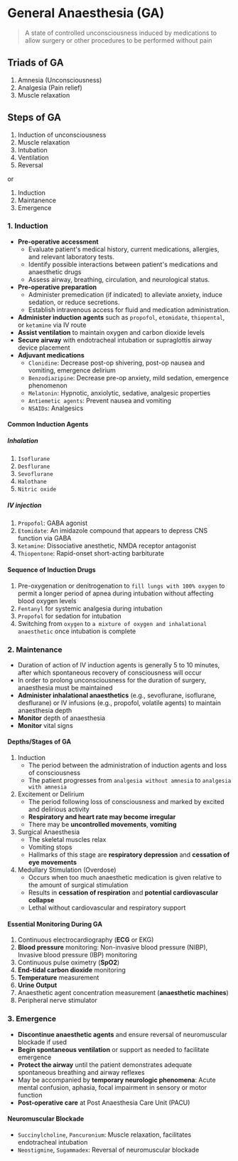 # General Anaesthesia (GA)

> A state of controlled unconsciousness induced by medications to allow surgery or other procedures to be performed without pain

## Triads of GA

1. Amnesia (Unconsciousness)
1. Analgesia (Pain relief)
1. Muscle relaxation

## Steps of GA

1. Induction of unconsciousness
1. Muscle relaxation
1. Intubation
1. Ventilation
1. Reversal

or

1. Induction
1. Maintanence
1. Emergence

### 1. Induction

- **Pre-operative accessment**
  - Evaluate patient's medical history, current medications, allergies, and relevant laboratory tests.
  - Identify possible interactions between patient's medications and anaesthetic drugs
  - Assess airway, breathing, circulation, and neurological status.
- **Pre-operative preparation**
  - Administer premedication (if indicated) to alleviate anxiety, induce sedation, or reduce secretions.
  - Establish intravenous access for fluid and medication administration.
- **Administer induction agents** such as `propofol`, `etomidate`, `thiopental`, or `ketamine` via IV route
- **Assist ventilation** to maintain oxygen and carbon dioxide levels
- **Secure airway** with endotracheal intubation or supraglottis airway device placement
- **Adjuvant medications**
  - `Clonidine`: Decrease post-op shivering, post-op nausea and vomiting, emergence delirium
  - `Benzodiazipine`: Decrease pre-op anxiety, mild sedation, emergence phenomenon
  - `Melatonin`: Hypnotic, anxiolytic, sedative, analgesic properties
  - `Antiemetic agents`: Prevent nausea and vomiting
  - `NSAIDs`: Analgesics

#### Common Induction Agents

##### Inhalation

1. `Isoflurane`
1. `Desflurane`
1. `Sevoflurane`
1. `Halothane`
1. `Nitric oxide`

##### IV injection

1. `Propofol`: GABA agonist
1. `Etomidate`: An imidazole compound that appears to depress CNS function via GABA
1. `Ketamine`: Dissociative anesthetic, NMDA receptor antagonist
1. `Thiopentone`: Rapid-onset short-acting barbiturate

#### Sequence of Induction Drugs

1. Pre-oxygenation or denitrogenation to `fill lungs with 100% oxygen` to permit a longer period of apnea during intubation without affecting blood oxygen levels
1. `Fentanyl` for systemic analgesia during intubation
1. `Propofol` for sedation for intubation
1. Switching from `oxygen` to `a mixture of oxygen and inhalational anaesthetic` once intubation is complete

### 2. Maintenance

- Duration of action of IV induction agents is generally 5 to 10 minutes, after which spontaneous recovery of consciousness will occur
- In order to prolong unconsciousness for the duration of surgery, anaesthesia must be maintained
- **Administer inhalational anaesthetics** (e.g., sevoflurane, isoflurane, desflurane) or IV infusions (e.g., propofol, volatile agents) to maintain anaesthesia depth
- **Monitor** depth of anaesthesia
- **Monitor** vital signs

#### Depths/Stages of GA

1. Induction
   - The period between the administration of induction agents and loss of consciousness
   - The patient progresses from `analgesia without amnesia` to `analgesia with amnesia`
1. Excitement or Delirium
   - The period following loss of consciousness and marked by excited and delirious activity
   - **Respiratory and heart rate may become irregular**
   - There may be **uncontrolled movements**, **vomiting**
1. Surgical Anaesthesia
   - The skeletal muscles relax
   - Vomiting stops
   - Hallmarks of this stage are **respiratory depression** and **cessation of eye movements**
1. Medullary Stimulation (Overdose)
   - Occurs when too much anaesthetic medication is given relative to the amount of surgical stimulation
   - Results in **cessation of respiration** and **potential cardiovascular collapse**
   - Lethal without cardiovascular and respiratory support

#### Essential Monitoring During GA

1. Continuous electrocardiography (**ECG** or EKG)
1. **Blood pressure** monitoring: Non-invasive blood pressure (NIBP), Invasive blood pressure (IBP) monitoring
1. Continuous pulse oximetry (**SpO2**)
1. **End-tidal carbon dioxide** monitoring
1. **Temperature** measurement
1. **Urine Output**
1. Anaesthetic agent concentration measurement (**anaesthetic machines**)
1. Peripheral nerve stimulator

### 3. Emergence

- **Discontinue anaesthetic agents** and ensure reversal of neuromuscular blockade if used
- **Begin spontaneous ventilation** or support as needed to facilitate emergence
- **Protect the airway** until the patient demonstrates adequate spontaneous breathing and airway reflexes
- May be accompanied by **temporary neurologic phenomena**: Acute mental confusion, aphasia, focal impairment in sensory or motor function
- **Post-operative care** at Post Anaesthesia Care Unit (PACU)

#### Neuromuscular Blockade

- `Succinylcholine`, `Pancuronium`: Muscle relaxation, facilitates endotracheal intubation
- `Neostigmine`, `Sugammadex`: Reversal of neuromuscular blockade

